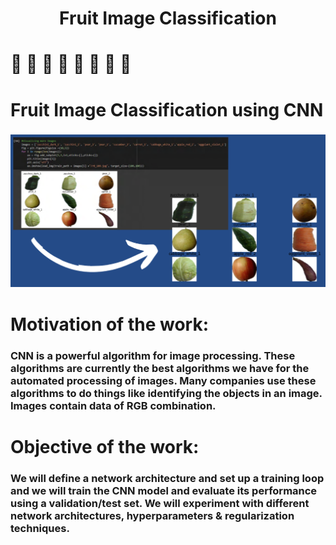 # <h1 align="center">Fruit Image Classification

# :apple: :lemon: :cherries: :pear: :pineapple: :watermelon: :strawberry: :banana:
  
# Fruit Image Classification using CNN

### ![Screenshot](fruits.png)

# Motivation of the work:
### CNN is a powerful algorithm for image processing. These algorithms are currently the best algorithms we have for the automated processing of images. Many companies use these algorithms to do things like identifying the objects in an image. Images contain data of RGB combination.

# Objective of the work:
### We will define a network architecture and set up a training loop and we will train the CNN model and evaluate its performance using a validation/test set. We will experiment with different network architectures, hyperparameters & regularization techniques.
